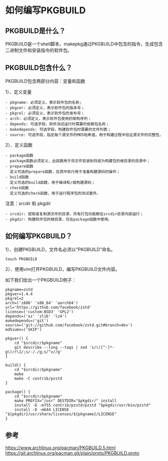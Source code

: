# 如何编写PKGBUILD

## PKGBUILD是什么？

   PKGBUILD是一个shell脚本，makepkg通过PKGBUILD中包含的指令，生成包含二进制文件和安装指令的软件包。

## PKGBUILD包含什么？

   PKGBUILD包含两部分内容：变量和函数

   1）、定义变量

	- pkgname: 必须定义，表示软件包的名称;
	- pkgver: 必须定义，表示软件包的版本号；
	- pkgrel: 必须定义，表示软件包的发布号；
	- arch: 必须定义，表示软件包使用的架构序列；
	- depends: 可选字段，软件测试运行时需要的依赖包名称；
	- makedepends: 可选字段，构建软件包时需要的文件列表；
	- source: 可选字段，指定每个源文件的MD5哈希值，用于构建过程中验证源文件的完整性。

   2）、定义函数

	- package函数
	  package函数必须定义，此函数用于将文件安装到将成为构建包的根目录的目录中；
	- prepare函数
	  定义可选的prepare函数，在其中执行用于准备构建源码的操作；
	- build函数
	  定义可选的build函数，用于编译和/或构建源码；
	- check函数
	  定义可选的check函数，用于运行程序包的测试套件。

   注意：srcdir 和 pkgdir

	- srcdir: 提取或复制源文件的目录，所有打包功能都在srcdir目录内部运行；
	- pkgdir: 构建软件包的根目录，仅在package函数中使用。

## 如何编写PKGBUILD？

   1）、创建PKGBUILD，文件名必须以“PKGBUILD”命名。

   `touch PKGBUILD`

   2）、使用vim打开PKGBUILD，编写PKGBUILD文件内容。

   如下我们给出一个PKGBUILD例子：

	pkgname=zstd
	pkgver=1.4.4
	pkgrel=2
	arch=('i686' 'x86_64' 'aarch64')
	url='https://github.com/facebook/zstd'
	license=('custom:BSD3' 'GPL2')
	depends=('xz' 'zlib' 'lz4')
	makedepends=('git')
	source=('git://github.com/facebook/zstd.git#branch=dev')
	md5sums=('SKIP')

	pkgver() {
		cd "$srcdir/$pkgname"
		git describe --long --tags | sed 's/\([^-]*-g\)/r\1/;s/-/./g;s/^v//g'
	}

	build() {
		cd "$srcdir/$pkgname"
		make
		make -C contrib/pzstd
	}

	package() {
		cd "$srcdir/$pkgname"
		make PREFIX="/usr" DESTDIR="$pkgdir/" install
		install -D -m755 contrib/pzstd/pzstd "$pkgdir/usr/bin/pzstd"
		install -D -m644 LICENSE "${pkgdir}/usr/share/licenses/${pkgname}/LICENSE"
	}

## 参考

   https://www.archlinux.org/pacman/PKGBUILD.5.html
   https://git.archlinux.org/pacman.git/plain/proto/PKGBUILD.proto
